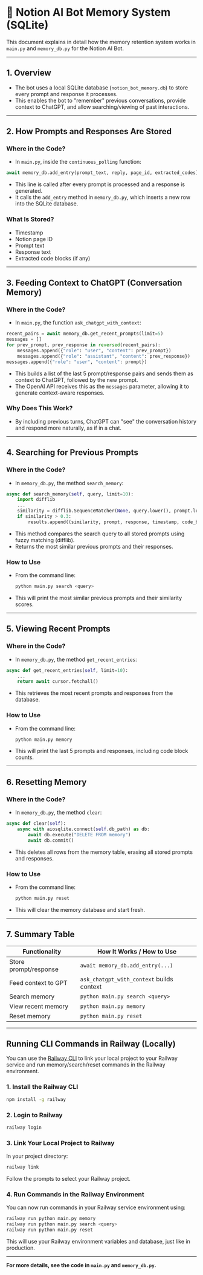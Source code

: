 # 🧠 Notion AI Bot Memory System (SQLite)

This document explains in detail how the memory retention system works in `main.py` and `memory_db.py` for the Notion AI Bot.

---

## 1. Overview

- The bot uses a local SQLite database (`notion_bot_memory.db`) to store every prompt and response it processes.
- This enables the bot to "remember" previous conversations, provide context to ChatGPT, and allow searching/viewing of past interactions.

---

## 2. How Prompts and Responses Are Stored

### Where in the Code?

- In `main.py`, inside the `continuous_polling` function:

```python
await memory_db.add_entry(prompt_text, reply, page_id, extracted_codes)
```

- This line is called after every prompt is processed and a response is generated.
- It calls the `add_entry` method in `memory_db.py`, which inserts a new row into the SQLite database.

### What Is Stored?

- Timestamp
- Notion page ID
- Prompt text
- Response text
- Extracted code blocks (if any)

---

## 3. Feeding Context to ChatGPT (Conversation Memory)

### Where in the Code?

- In `main.py`, the function `ask_chatgpt_with_context`:

```python
recent_pairs = await memory_db.get_recent_prompts(limit=5)
messages = []
for prev_prompt, prev_response in reversed(recent_pairs):
    messages.append({"role": "user", "content": prev_prompt})
    messages.append({"role": "assistant", "content": prev_response})
messages.append({"role": "user", "content": prompt})
```

- This builds a list of the last 5 prompt/response pairs and sends them as context to ChatGPT, followed by the new prompt.
- The OpenAI API receives this as the `messages` parameter, allowing it to generate context-aware responses.

### Why Does This Work?

- By including previous turns, ChatGPT can "see" the conversation history and respond more naturally, as if in a chat.

---

## 4. Searching for Previous Prompts

### Where in the Code?

- In `memory_db.py`, the method `search_memory`:

```python
async def search_memory(self, query, limit=10):
    import difflib
    ...
    similarity = difflib.SequenceMatcher(None, query.lower(), prompt.lower()).ratio()
    if similarity > 0.3:
        results.append((similarity, prompt, response, timestamp, code_blocks))
```

- This method compares the search query to all stored prompts using fuzzy matching (difflib).
- Returns the most similar previous prompts and their responses.

### How to Use

- From the command line:
  ```sh
  python main.py search <query>
  ```
- This will print the most similar previous prompts and their similarity scores.

---

## 5. Viewing Recent Prompts

### Where in the Code?

- In `memory_db.py`, the method `get_recent_entries`:

```python
async def get_recent_entries(self, limit=10):
    ...
    return await cursor.fetchall()
```

- This retrieves the most recent prompts and responses from the database.

### How to Use

- From the command line:
  ```sh
  python main.py memory
  ```
- This will print the last 5 prompts and responses, including code block counts.

---

## 6. Resetting Memory

### Where in the Code?

- In `memory_db.py`, the method `clear`:

```python
async def clear(self):
    async with aiosqlite.connect(self.db_path) as db:
        await db.execute("DELETE FROM memory")
        await db.commit()
```

- This deletes all rows from the memory table, erasing all stored prompts and responses.

### How to Use

- From the command line:
  ```sh
  python main.py reset
  ```
- This will clear the memory database and start fresh.

---

## 7. Summary Table

| Functionality         | How It Works / How to Use                 |
| --------------------- | ----------------------------------------- |
| Store prompt/response | `await memory_db.add_entry(...)`          |
| Feed context to GPT   | `ask_chatgpt_with_context` builds context |
| Search memory         | `python main.py search <query>`           |
| View recent memory    | `python main.py memory`                   |
| Reset memory          | `python main.py reset`                    |

---

## Running CLI Commands in Railway (Locally)

You can use the [Railway CLI](https://docs.railway.app/develop/cli) to link your local project to your Railway service and run memory/search/reset commands in the Railway environment.

### 1. **Install the Railway CLI**

```sh
npm install -g railway
```

### 2. **Login to Railway**

```sh
railway login
```

### 3. **Link Your Local Project to Railway**

In your project directory:

```sh
railway link
```

Follow the prompts to select your Railway project.

### 4. **Run Commands in the Railway Environment**

You can now run commands in your Railway service environment using:

```sh
railway run python main.py memory
railway run python main.py search <query>
railway run python main.py reset
```

This will use your Railway environment variables and database, just like in production.

---

**For more details, see the code in `main.py` and `memory_db.py`.**
